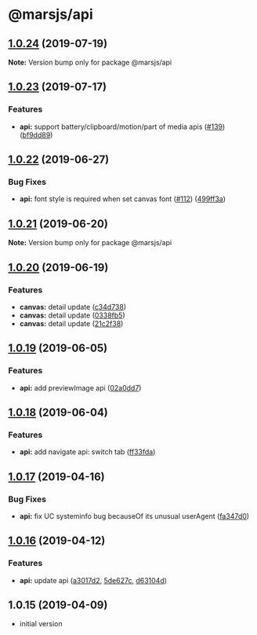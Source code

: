 # @marsjs/api

## [1.0.24](https://github.com/max-team/Mars/compare/@marsjs/api@1.0.23...@marsjs/api@1.0.24) (2019-07-19)

**Note:** Version bump only for package @marsjs/api



## [1.0.23](https://github.com/max-team/Mars/compare/@marsjs/api@1.0.22...@marsjs/api@1.0.23) (2019-07-17)


### Features

* **api:** support battery/clipboard/motion/part of media apis ([#139](https://github.com/max-team/Mars/issues/139)) ([bf9dd89](https://github.com/max-team/Mars/commit/bf9dd89))




## [1.0.22](https://github.com/max-team/Mars/compare/@marsjs/api@1.0.21...@marsjs/api@1.0.22) (2019-06-27)


### Bug Fixes

* **api:** font style is required when set canvas font ([#112](https://github.com/max-team/Mars/issues/112)) ([499ff3a](https://github.com/max-team/Mars/commit/499ff3a))



## [1.0.21](https://github.com/max-team/Mars/compare/@marsjs/api@1.0.20...@marsjs/api@1.0.21) (2019-06-20)

**Note:** Version bump only for package @marsjs/api



## [1.0.20](https://github.com/max-team/Mars/compare/@marsjs/api@1.0.19...@marsjs/api@1.0.20) (2019-06-19)


### Features

* **canvas:** detail update ([c34d738](https://github.com/max-team/Mars/commit/c34d738))
* **canvas:** detail update ([0338fb5](https://github.com/max-team/Mars/commit/0338fb5))
* **canvas:** detail update ([21c2f38](https://github.com/max-team/Mars/commit/21c2f38))



## [1.0.19](https://github.com/max-team/Mars/compare/@marsjs/api@1.0.18...@marsjs/api@1.0.19) (2019-06-05)


### Features

* **api:** add previewImage api ([02a0dd7](https://github.com/max-team/Mars/commit/02a0dd7))



## [1.0.18](https://github.com/max-team/Mars/compare/@marsjs/api@1.0.17...@marsjs/api@1.0.18) (2019-06-04)


### Features

* **api:** add navigate api: switch tab ([ff33fda](https://github.com/max-team/Mars/commit/ff33fda))



## [1.0.17](https://github.com/max-team/Mars/compare/@marsjs/api@1.0.16...@marsjs/api@1.0.17) (2019-04-16)


### Bug Fixes

* **api:** fix UC systeminfo bug becauseOf its unusual userAgent ([fa347d0](https://github.com/max-team/Mars/commit/fa347d0))



## [1.0.16](https://github.com/max-team/Mars/compare/@marsjs/api@1.0.16...@marsjs/api@1.0.16) (2019-04-12)


### Features

* **api:** update api ([a3017d2](https://github.com/max-team/Mars/commit/a3017d2), [5de627c](https://github.com/max-team/Mars/commit/5de627c), [d63104d](https://github.com/max-team/Mars/commit/d63104d))

## 1.0.15 (2019-04-09)

- initial version
